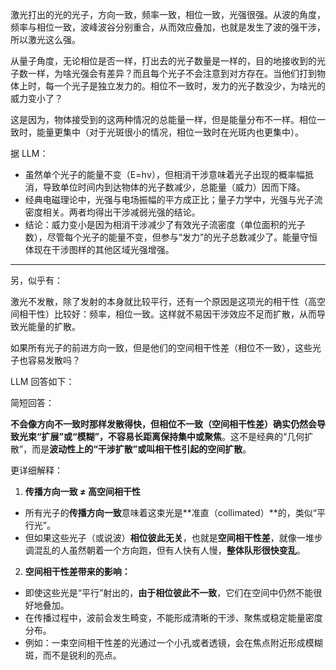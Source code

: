 激光打出的光的光子，方向一致，频率一致，相位一致，光强很强。从波的角度，频率与相位一致，波峰波谷分别重合，从而效应叠加，也就是发生了波的强干涉，所以激光这么强。

从量子角度，无论相位是否一样，打出去的光子数量是一样的，目的地接收到的光子数一样，为啥光强会有差异？而且每个光子不会注意到对方存在。当他们打到物体上时，每一个光子是独立发力的。相位不一致时，发力的光子数没少，为啥光的威力变小了？

这是因为，物体接受到的这两种情况的总能量一样，但是能量分布不一样。相位一致时，能量更集中（对于光斑很小的情况，相位一致时在光斑内也更集中）。

据 LLM：
- 虽然单个光子的能量不变（E=hν），但相消干涉意味着光子出现的概率幅抵消，导致单位时间内到达物体的光子数减少，总能量（威力）因而下降。
- 经典电磁理论中，光强与电场振幅的平方成正比；量子力学中，光强与光子流密度相关。两者均得出干涉减弱光强的结论。
- 结论：威力变小是因为相消干涉减少了有效光子流密度（单位面积的光子数），尽管每个光子的能量不变，但参与“发力”的光子总数减少了。能量守恒体现在干涉图样的其他区域光强增强。

---

另，似乎有：

激光不发散，除了发射的本身就比较平行，还有一个原因是这项光的相干性（高空间相干性）比较好：频率，相位一致。这样就不易因干涉效应不足而扩散，从而导致光能量的扩散。

如果所有光子的前进方向一致，但是他们的空间相干性差（相位不一致），这些光子也容易发散吗？

LLM 回答如下：

简短回答：

**不会像方向不一致时那样发散得快，但相位不一致（空间相干性差）**确实**仍然会导致光束“扩展”或“模糊”，不容易长距离保持集中或聚焦**。这不是经典的“几何扩散”，而是**波动性上的“干涉扩散”**或叫**相干性引起的空间扩散**。

更详细解释：

1. **传播方向一致 ≠ 高空间相干性**

* 所有光子的**传播方向一致**意味着这束光是\*\*准直（collimated）\*\*的，类似“平行光”。
* 但如果这些光子（或说波）**相位彼此无关**，也就是**空间相干性差**，就像一堆步调混乱的人虽然朝着一个方向跑，但有人快有人慢，**整体队形很快变乱**。

2. **空间相干性差带来的影响：**

* 即使这些光是“平行”射出的，**由于相位彼此不一致**，它们在空间中仍然不能很好地叠加。
* 在传播过程中，波前会发生畸变，不能形成清晰的干涉、聚焦或稳定能量密度分布。
* 例如：一束空间相干性差的光通过一个小孔或者透镜，会在焦点附近形成模糊斑，而不是锐利的亮点。
